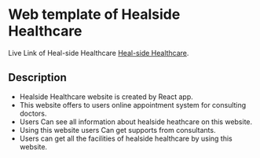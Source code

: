 # Web template of Healside Healthcare 

Live Link of Heal-side Healthcare [Heal-side Healthcare](https://healside-healthcare.netlify.app/).

## Description
* Healside Healthcare website is created by React app.
* This website offers to users online appointment system for consulting doctors.
* Users Can see all information about healside heathcare on this website.
* Using this website users Can get supports from consultants.
* Users can get all the facilities of healside healthcare by using this website. 